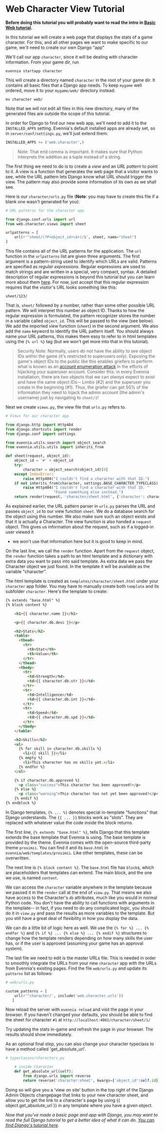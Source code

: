 # Web Character View Tutorial


**Before doing this tutorial you will probably want to read the intro in [Basic Web tutorial](./Web-Tutorial.md).**

In this tutorial we will create a web page that displays the stats of a game character. For this,
and all other pages we want to make specific to our game, we'll need to create our own Django "app"

We'll call our app `character`, since it will be dealing with character information. From your game
dir, run

    evennia startapp character

This will create a directory named `character` in the root of your game dir. It contains all basic
files that a Django app needs. To keep `mygame` well ordered, move it to your `mygame/web/`
directory instead:

    mv character web/

Note that we will not edit all files in this new directory, many of the generated files are outside
the scope of this tutorial.

In order for Django to find our new web app, we'll need to add it to the `INSTALLED_APPS` setting.
Evennia's default installed apps are already set, so in `server/conf/settings.py`, we'll just extend
them:

```python
INSTALLED_APPS += ('web.character',)
```

> Note: That end comma is important. It makes sure that Python interprets the addition as a tuple
instead of a string.

The first thing we need to do is to create a *view* and an *URL pattern* to point to it. A view is a
function that generates the web page that a visitor wants to see, while the URL pattern lets Django
know what URL should trigger the view. The pattern may also provide some information of its own as
we shall see.

Here is our `character/urls.py` file (**Note**: you may have to create this file if a blank one
wasn't generated for you):

```python
# URL patterns for the character app

from django.conf.urls import url
from web.character.views import sheet

urlpatterns = [
    url(r'^sheet/(?P<object_id>\d+)/$', sheet, name="sheet")
]
```

This file contains all of the URL patterns for the application. The `url` function in the
`urlpatterns` list are given three arguments. The first argument is a pattern-string used to
identify which URLs are valid. Patterns are specified as *regular expressions*. Regular expressions
are used to match strings and are written in a special, very compact, syntax. A detailed description
of regular expressions is beyond this tutorial but you can learn more about them
[here](https://docs.python.org/2/howto/regex.html). For now, just accept that this regular
expression requires that the visitor's URL looks something like this:

````
sheet/123/
````

That is, `sheet/` followed by a number, rather than some other possible URL pattern. We will
interpret this number as object ID. Thanks to how the regular expression is formulated, the pattern
recognizer stores the number in a variable called `object_id`. This will be passed to the view (see
below). We add the imported view function (`sheet`) in the second argument. We also add the `name`
keyword to identify the URL pattern itself. You should always name your URL patterns, this makes
them easy to refer to in html templates using the `{% url %}` tag (but we won't get more into that
in this tutorial).

> Security Note: Normally, users do not have the ability to see object IDs within the game (it's
restricted to superusers only). Exposing the game's object IDs to the public like this enables
griefers to perform what is known as an [account enumeration
attack](http://www.sans.edu/research/security-laboratory/article/attacks-browsing) in the efforts of
hijacking your superuser account. Consider this: in every Evennia installation, there are two
objects that we can *always* expect to exist and have the same object IDs-- Limbo (#2) and the
superuser you create in the beginning (#1). Thus, the griefer can get 50% of the information they
need to hijack the admin account (the admin's username) just by navigating to `sheet/1`!

Next we create `views.py`, the view file that `urls.py` refers to.

```python
# Views for our character app

from django.http import Http404
from django.shortcuts import render
from django.conf import settings

from evennia.utils.search import object_search
from evennia.utils.utils import inherits_from

def sheet(request, object_id):
    object_id = '#' + object_id
    try:
        character = object_search(object_id)[0]
    except IndexError:
        raise Http404("I couldn't find a character with that ID.")
    if not inherits_from(character, settings.BASE_CHARACTER_TYPECLASS):
        raise Http404("I couldn't find a character with that ID. "
                      "Found something else instead.")
    return render(request, 'character/sheet.html', {'character': character})
```

As explained earlier, the URL pattern parser in `urls.py` parses the URL and passes `object_id` to
our view function `sheet`. We do a database search for the object using this number. We also make
sure such an object exists and that it is actually a Character. The view function is also handed a
`request` object. This gives us information about the request, such as if a logged-in user viewed it
- we won't use that information here but it is good to keep in mind.

On the last line, we call the `render` function. Apart from the `request` object, the `render`
function takes a path to an html template and a dictionary with extra data you want to pass into
said template. As extra data we pass the Character object we just found. In the template it will be
available as the variable "character".

The html template is created as `templates/character/sheet.html` under your `character` app folder.
You may have to manually create both `template` and its subfolder `character`. Here's the template
to create:

````html
{% extends "base.html" %}
{% block content %}

    <h1>{{ character.name }}</h1>

    <p>{{ character.db.desc }}</p>

    <h2>Stats</h2>
    <table>
      <thead>
        <tr>
          <th>Stat</th>
          <th>Value</th>
        </tr>
      </thead>
      <tbody>
        <tr>
          <td>Strength</td>
          <td>{{ character.db.str }}</td>
        </tr>
        <tr>
          <td>Intelligence</td>
          <td>{{ character.db.int }}</td>
        </tr>
        <tr>
          <td>Speed</td>
          <td>{{ character.db.spd }}</td>
        </tr>
      </tbody>
    </table>

    <h2>Skills</h2>
    <ul>
      {% for skill in character.db.skills %}
        <li>{{ skill }}</li>
      {% empty %}
        <li>This character has no skills yet.</li>
      {% endfor %}
    </ul>

    {% if character.db.approved %}
      <p class="success">This character has been approved!</p>
    {% else %}
      <p class="warning">This character has not yet been approved!</p>
    {% endif %}
{% endblock %}
````

In Django templates, `{% ... %}` denotes special in-template "functions" that Django understands.
The `{{ ... }}` blocks work as "slots". They are replaced with whatever value the code inside the
block returns.

The first line, `{% extends "base.html" %}`, tells Django that this template extends the base
template that Evennia is using. The base template is provided by the theme. Evennia comes with the
open-source third-party theme `prosimii`. You can find it and its `base.html` in
`evennia/web/templates/prosimii`. Like other templates, these can be overwritten.

The next line is `{% block content %}`. The `base.html` file has `block`s, which are placeholders
that templates can extend. The main block, and the one we use, is named `content`.

We can access the `character` variable anywhere in the template because we passed it in the `render`
call at the end of `view.py`. That means we also have access to the Character's `db` attributes,
much like you would in normal Python code. You don't have the ability to call functions with
arguments in the template-- in fact, if you need to do any complicated logic, you should do it in
`view.py` and pass the results as more variables to the template. But you still have a great deal of
flexibility in how you display the data.

We can do a little bit of logic here as well. We use the `{% for %} ... {% endfor %}` and `{% if %}
... {% else %} ... {% endif %}` structures to change how the template renders depending on how many
skills the user has, or if the user is approved (assuming your game has an approval system).

The last file we need to edit is the master URLs file. This is needed in order to smoothly integrate
the URLs from your new `character` app with the URLs from Evennia's existing pages. Find the file
`web/urls.py` and update its `patterns` list as follows:

```python
# web/urls.py

custom_patterns = [
    url(r'^character/', include('web.character.urls'))
   ]
```

Now reload the server with `evennia reload` and visit the page in your browser. If you haven't
changed your defaults, you should be able to find the sheet for character `#1` at
`http://localhost:4001/character/sheet/1/`

Try updating the stats in-game and refresh the page in your browser. The results should show
immediately.

As an optional final step, you can also change your character typeclass to have a method called
'get_absolute_url'.
```python
# typeclasses/characters.py

    # inside Character
    def get_absolute_url(self):
        from django.urls import reverse
        return reverse('character:sheet', kwargs={'object_id':self.id})
```
Doing so will give you a 'view on site' button in the top right of the Django Admin Objects
changepage that links to your new character sheet, and allow you to get the link to a character's
page by using {{ object.get_absolute_url }} in any template where you have a given object.

*Now that you've made a basic page and app with Django, you may want to read the full Django
tutorial to get a better idea of what it can do. [You can find Django's tutorial
here](https://docs.djangoproject.com/en/1.8/intro/tutorial01/).*
